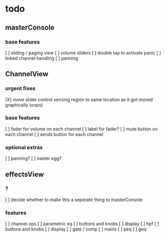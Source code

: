 # todo

## masterConsole

### base features
[ ] sliding / paging view
[ ] volume sliders
[ ] double tap to activate panic
[ ] linked channel handling
    [ ] panning





## ChannelView

### urgent fixes
[X] move slider control sensing region to same location as it got moved graphically (oops)

### base features
[ ] fader for volume on each channel
  [ ] label for fader?
[ ] mute button on each channel
[ ] sends button for each channel

### optional extras
[ ] panning?
[ ] easter egg?





## effectsView

### ?
[ ] decide whether to make this a seperate thing to masterConsole

### features
[ ] channel ops
    [ ] parametric eq
        [ ] buttons and knobs
        [ ] display
    [ ] hpf
        [ ] buttons and knobs
        [ ] display
    [ ] gate / comp
[ ] mains
    [ ] peq
    [ ] geq
    


